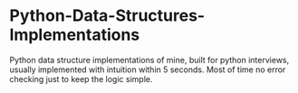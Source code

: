 # Python-Data-Structures-Implementations
Python data structure implementations of mine, built for python interviews, usually implemented with intuition within 5 seconds.
Most of time no error checking just to keep the logic simple.
